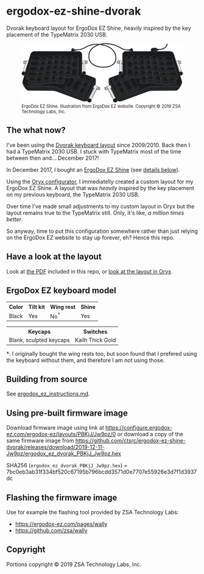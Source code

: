 # ergodox-ez-shine-dvorak

Dvorak keyboard layout for ErgoDox EZ Shine, heavily
inspired by the key placement of the TypeMatrix 2030 USB.

<figure>
<img src=ErgoDox-EZ-Shine.svg alt="ErgoDox EZ Shine">
<figcaption style="font-size: 80%">
  ErgoDox EZ Shine. Illustration from ErgoDox EZ website.
  Copyright © 2019 ZSA Technology Labs, Inc.
</figcaption>
</figure>

## The what now?

I've been using the [Dvorak keyboard layout](https://en.wikipedia.org/wiki/Dvorak_keyboard_layout) since 2009/2010.
Back then I had a TypeMatrix 2030 USB. I stuck with
TypeMatrix most of the time between then and...
December 2017!

In December 2017, I bought an [ErgoDox EZ Shine](https://ergodox-ez.com)
(see [details below](#ergodox-ez-keyboard-model)).

Using the [Oryx configurator](https://ergodox-ez.com/pages/oryx), 
I immediatelly created a custom layout for my ErgoDox EZ Shine.
A layout that was *heavily* inspired by the key placement on
my previous keyboard, the TypeMatrix 2030 USB.

Over time I've made small adjustments to my custom layout
in Oryx but the layout remains true to the TypeMatrix still.
Only, it's like, *a million times better*.

So anyway, time to put this configuration somewhere
rather than just relying on the ErgoDox EZ website
to stay up forever, eh? Hence this repo.

## Have a look at the layout

Look at [the PDF](configuration.pdf) included in this repo,
or [look at the layout in Oryx](https://configure.ergodox-ez.com/ergodox-ez/layouts/PBKjJ/Jw9pz/0).

## ErgoDox EZ keyboard model

<table>
  <tr>
    <th>Color</th>
    <th>Tilt kit</th>
    <th>Wing rest</th>
    <th>Shine</th>
  </tr>
  <tr>
    <td>Black</td>
    <td>Yes</td>
    <td>No<sup>*</sup></td>
    <td>Yes</td>
  </tr>
</table>

<table>
  <tr>
    <th>Keycaps</th>
    <th>Switches</th>
  </tr>
  <tr>
    <td>Blank, sculpted keycaps</td>
    <td>Kailh Thick Gold</td>
  </tr>
</table>

\*: I originally bought the wing rests too, but
soon found that I prefered using the keyboard
without them, and therefore I am not using those.

## Building from source

See [ergodox_ez_instructions.md](ergodox_ez_instructions.md).

## Using pre-built firmware image

Download firmware image using link at
https://configure.ergodox-ez.com/ergodox-ez/layouts/PBKjJ/Jw9pz/0
or download a copy of the same firmware image from
https://github.com/ctsrc/ergodox-ez-shine-dvorak/releases/download/2019-12-11-Jw9pz/ergodox_ez_dvorak_PBKjJ_Jw9pz.hex

SHA256 (`ergodox_ez_dvorak_PBKjJ_Jw9pz.hex`) = 7bc0eb3ab31f334bf520c67195b796bcdd3571d0e7707e55926e3d7f1d3937dc

## Flashing the firmware image

Use for example the flashing tool provided by ZSA Technology Labs:

  * https://ergodox-ez.com/pages/wally
  * https://github.com/zsa/wally

## Copyright

Portions copyright © 2019 ZSA Technology Labs, Inc.
